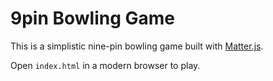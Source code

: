 # 9pin Bowling Game

This is a simplistic nine-pin bowling game built with [Matter.js](https://brm.io/matter-js/).

Open `index.html` in a modern browser to play.
